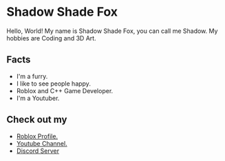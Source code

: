 # Shadow Shade Fox
Hello, World! My name is Shadow Shade Fox, you can call me Shadow. My hobbies are Coding and 3D Art.

## Facts
- I'm a furry. 
- I like to see people happy.
- Roblox and C++ Game Developer.
- I'm a Youtuber.

## Check out my
- [Roblox Profile.](https://www.roblox.com/users/3315941739/profile) 
- [Youtube Channel.](https://www.youtube.com/channel/UCOfsc5hZyUOg8zxtSBu-fZQ)
- [Discord Server](https://discord.gg/G8uZzFMfbD)